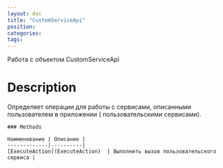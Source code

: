```yaml
---
layout: doc
title: "CustomServiceApi"
position: 
categories: 
tags:
---
```


Работа с объектом CustomServiceApi

# Description
Определяет операции для работы с сервисами, описанными пользователем в приложении (
пользовательскими сервисами). 

```
### Methods

Наименование | Описание |
-------------|----------|
[ExecuteAction](ExecuteAction)  | Выполнить вызов пользовательского сервиса |